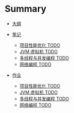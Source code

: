 # Summary

* [大纲](README.md)
* [笔记]()
  * [项目性能优化 TODO](markdown/01-java/pref.md)
  * [JVM 虚拟机 TODO](markdown/01-java/jvm.md)
  * [多线程与并发编程 TODO](markdown/01-java/concurrent.md)
  * [网络编程 TODO](markdown/01-java/socket.md)

* [作业]()
  * [项目性能优化 TODO](markdown/00-homework/pref-task.md)
  * [JVM 虚拟机 TODO](markdown/00-homework/jvm-task.md)
  * [多线程与并发编程 TODO](markdown/00-homework/concurrent-task.md)
  * [网络编程 TODO](markdown/00-homework/socket-task.md)


